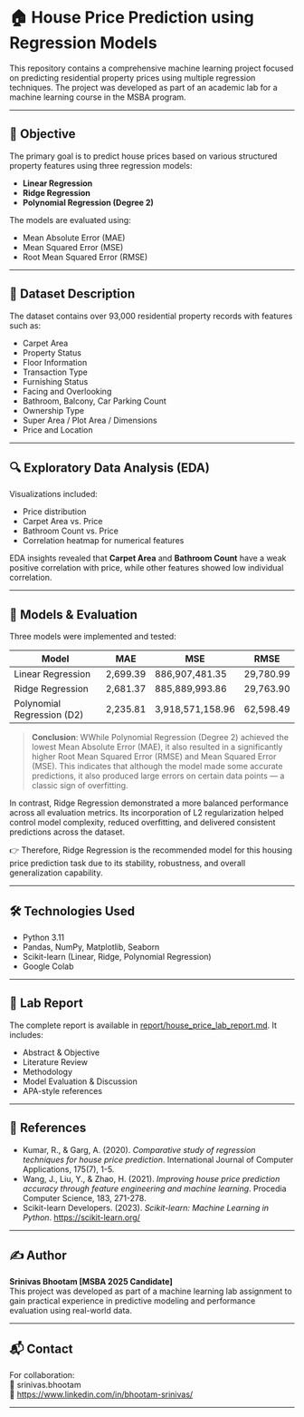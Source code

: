 
# 🏠 House Price Prediction using Regression Models

This repository contains a comprehensive machine learning project focused on predicting residential property prices using multiple regression techniques. The project was developed as part of an academic lab for a machine learning course in the MSBA program.

---

## 📌 Objective

The primary goal is to predict house prices based on various structured property features using three regression models:

- **Linear Regression**
- **Ridge Regression**
- **Polynomial Regression (Degree 2)**

The models are evaluated using:
- Mean Absolute Error (MAE)
- Mean Squared Error (MSE)
- Root Mean Squared Error (RMSE)


---

## 🧠 Dataset Description

The dataset contains over 93,000 residential property records with features such as:

- Carpet Area
- Property Status
- Floor Information
- Transaction Type
- Furnishing Status
- Facing and Overlooking
- Bathroom, Balcony, Car Parking Count
- Ownership Type
- Super Area / Plot Area / Dimensions
- Price and Location

---

## 🔍 Exploratory Data Analysis (EDA)

Visualizations included:
- Price distribution
- Carpet Area vs. Price
- Bathroom Count vs. Price
- Correlation heatmap for numerical features

EDA insights revealed that **Carpet Area** and **Bathroom Count** have a weak positive correlation with price, while other features showed low individual correlation.

---

## 🤖 Models & Evaluation

Three models were implemented and tested:

| Model                         | MAE      | MSE            | RMSE     |
|------------------------------|----------|----------------|----------|
| Linear Regression            | 2,699.39 | 886,907,481.35 | 29,780.99 |
| Ridge Regression             | 2,681.37 | 885,889,993.86 | 29,763.90 |
| Polynomial Regression (D2)   | 2,235.81 | 3,918,571,158.96 | 62,598.49 |

> **Conclusion**: WWhile Polynomial Regression (Degree 2) achieved the lowest Mean Absolute Error (MAE), it also resulted in a significantly higher Root Mean Squared Error (RMSE) and Mean Squared Error (MSE). This indicates that although the model made some accurate predictions, it also produced large errors on certain data points — a classic sign of overfitting.

In contrast, Ridge Regression demonstrated a more balanced performance across all evaluation metrics. Its incorporation of L2 regularization helped control model complexity, reduced overfitting, and delivered consistent predictions across the dataset.

👉 Therefore, Ridge Regression is the recommended model for this housing price prediction task due to its stability, robustness, and overall generalization capability.

---

## 🛠️ Technologies Used

- Python 3.11
- Pandas, NumPy, Matplotlib, Seaborn
- Scikit-learn (Linear, Ridge, Polynomial Regression)
- Google Colab

---

## 📄 Lab Report

The complete report is available in [report/house_price_lab_report.md](report/house_price_lab_report.md). It includes:

- Abstract & Objective
- Literature Review
- Methodology
- Model Evaluation & Discussion
- APA-style references

---

## 🧾 References

- Kumar, R., & Garg, A. (2020). *Comparative study of regression techniques for house price prediction*. International Journal of Computer Applications, 175(7), 1-5.
- Wang, J., Liu, Y., & Zhao, H. (2021). *Improving house price prediction accuracy through feature engineering and machine learning*. Procedia Computer Science, 183, 271-278.
- Scikit-learn Developers. (2023). *Scikit-learn: Machine Learning in Python*. https://scikit-learn.org/

---

## ✍️ Author

**Srinivas Bhootam [MSBA 2025 Candidate]**  
This project was developed as part of a machine learning lab assignment to gain practical experience in predictive modeling and performance evaluation using real-world data.

---

## 📬 Contact

For collaboration:  
📧 srinivas.bhootam  
🔗 https://www.linkedin.com/in/bhootam-srinivas/

---


